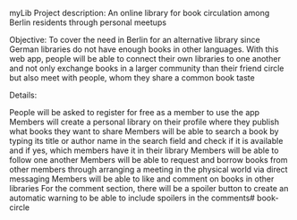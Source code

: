 myLib
Project description: An online library for book circulation among Berlin residents through personal meetups

Objective: To cover the need in Berlin for an alternative library since German libraries do not have enough books in other languages. With this web app, people will be able to connect their own libraries to one another and not only exchange books in a larger community than their friend circle but also meet with people, whom they share a common book taste

Details:

People will be asked to register for free as a member to use the app
Members will create a personal library on their profile where they publish what books they want to share
Members will be able to search a book by typing its title or author name in the search field and check if it is available and if yes, which members have it in their library
Members will be able to follow one another
Members will be able to request and borrow books from other members through arranging a meeting in the physical world via direct messaging
Members will be able to like and comment on books in other libraries
For the comment section, there will be a spoiler button to create an automatic warning to be able to include spoilers in the comments# book-circle
